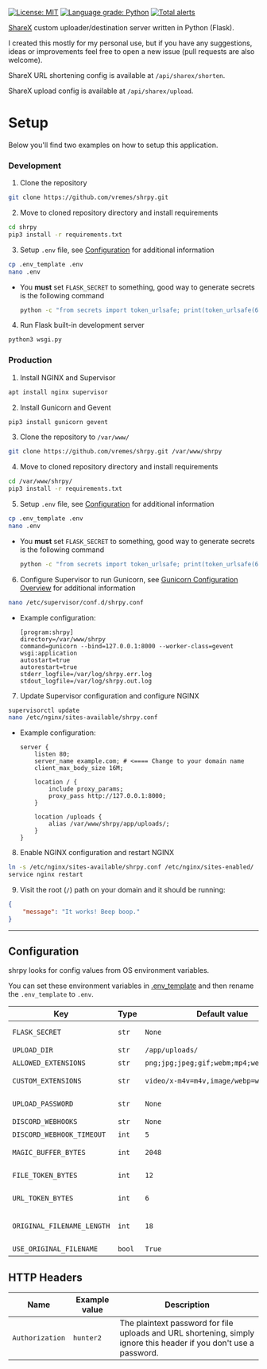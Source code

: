 [![License: MIT](https://img.shields.io/badge/License-MIT-blue.svg)](https://opensource.org/licenses/MIT)
[![Language grade: Python](https://img.shields.io/lgtm/grade/python/g/vremes/shrpy.svg?logo=lgtm&logoWidth=18)](https://lgtm.com/projects/g/vremes/shrpy/context:python)
[![Total alerts](https://img.shields.io/lgtm/alerts/g/vremes/shrpy.svg?logo=lgtm&logoWidth=18)](https://lgtm.com/projects/g/vremes/shrpy/alerts/)

[ShareX](https://getsharex.com/) custom uploader/destination server written in Python (Flask).

I created this mostly for my personal use, but if you have any suggestions, ideas or improvements feel free to open a new issue (pull requests are also welcome).

ShareX URL shortening config is available at `/api/sharex/shorten`.

ShareX upload config is available at `/api/sharex/upload`.

# Setup

Below you'll find two examples on how to setup this application.

### Development
1. Clone the repository
```sh
git clone https://github.com/vremes/shrpy.git
```
2. Move to cloned repository directory and install requirements
```sh
cd shrpy
pip3 install -r requirements.txt
```
3. Setup `.env` file, see [Configuration](#configuration) for additional information
```sh
cp .env_template .env
nano .env
```
  - You **must** set `FLASK_SECRET` to something, good way to generate secrets is the following command
    ```sh
    python -c "from secrets import token_urlsafe; print(token_urlsafe(64))"
    ```
4. Run Flask built-in development server
```sh
python3 wsgi.py
```

### Production
1. Install NGINX and Supervisor
```sh
apt install nginx supervisor
```
2. Install Gunicorn and Gevent
```sh
pip3 install gunicorn gevent
```
3. Clone the repository to `/var/www/`
```sh
git clone https://github.com/vremes/shrpy.git /var/www/shrpy
```
4. Move to cloned repository directory and install requirements
```sh
cd /var/www/shrpy/
pip3 install -r requirements.txt
```
5. Setup `.env` file, see [Configuration](#configuration) for additional information
```sh
cp .env_template .env
nano .env
```
  - You **must** set `FLASK_SECRET` to something, good way to generate secrets is the following command
    ```sh
    python -c "from secrets import token_urlsafe; print(token_urlsafe(64))"
    ```
6. Configure Supervisor to run Gunicorn, see [Gunicorn Configuration Overview](https://docs.gunicorn.org/en/stable/configure.html) for additional information
```sh
nano /etc/supervisor/conf.d/shrpy.conf
```
  - Example configuration:
    ```
    [program:shrpy]
    directory=/var/www/shrpy
    command=gunicorn --bind=127.0.0.1:8000 --worker-class=gevent wsgi:application
    autostart=true
    autorestart=true
    stderr_logfile=/var/log/shrpy.err.log
    stdout_logfile=/var/log/shrpy.out.log
    ```
7. Update Supervisor configuration and configure NGINX
```sh
supervisorctl update
nano /etc/nginx/sites-available/shrpy.conf
```
  - Example configuration:
    ```nginx
    server {
        listen 80;
        server_name example.com; # <==== Change to your domain name
        client_max_body_size 16M;

        location / {
            include proxy_params;
            proxy_pass http://127.0.0.1:8000;
        }

        location /uploads {
            alias /var/www/shrpy/app/uploads/;
        }
    }
    ```
8. Enable NGINX configuration and restart NGINX
```sh
ln -s /etc/nginx/sites-available/shrpy.conf /etc/nginx/sites-enabled/
service nginx restart
```
9. Visit the root (`/`) path on your domain and it should be running:
```json
{
    "message": "It works! Beep boop."
}
```
---
## Configuration
shrpy looks for config values from OS environment variables.

You can set these environment variables in [.env_template](https://github.com/vremes/shrpy/blob/master/.env_template) and then rename the `.env_template` to `.env`.

| Key | Type | Default value | Description |
| ------ | ------ | ------ | ------ |
| `FLASK_SECRET` | `str` |  `None` | Secret key for Flask application, see https://flask.palletsprojects.com/en/2.0.x/config/#SECRET_KEY |
| `UPLOAD_DIR` | `str` | `/app/uploads/` | Path for uploaded files. |
| `ALLOWED_EXTENSIONS` | `str` | `png;jpg;jpeg;gif;webm;mp4;webp;txt;m4v` | Allowed file extensions separated by semicolon. |
| `CUSTOM_EXTENSIONS` | `str` | `video/x-m4v=m4v,image/webp=webp` | Additional `mimetype=extension` pairs for Python `mimetypes` module |
| `UPLOAD_PASSWORD` | `str` | `None` | The password to protect `/api/upload` and `/api/shorten` endpoints. |
| `DISCORD_WEBHOOKS` | `str` | `None` | Discord webhook URLs separated by semicolon. |
| `DISCORD_WEBHOOK_TIMEOUT` | `int` | `5` | Timeout for Discord webhook requests in seconds. |
| `MAGIC_BUFFER_BYTES` | `int` | `2048` | The amount of bytes `python-magic` will read from uploaded file to determine its extension. |
| `FILE_TOKEN_BYTES` | `int` | `12` | The amount of bytes `secrets.token_urlsafe` will use to generate filenames. |
| `URL_TOKEN_BYTES` | `int` | `6` | The amount of bytes `secrets.token_urlsafe` will use to generate shortened URLs. |
| `ORIGINAL_FILENAME_LENGTH` | `int` | `18` | The amount of characters which will be appended to random filename from original filename when `USE_ORIGINAL_FILENAME` value is `True`. |
| `USE_ORIGINAL_FILENAME` | `bool` | `True` | If saved files should include original filename.

## HTTP Headers

| Name | Example value | Description |
| ------ | ------ | ------ |
`Authorization` | `hunter2` | The plaintext password for file uploads and URL shortening, simply ignore this header if you don't use a password. |
